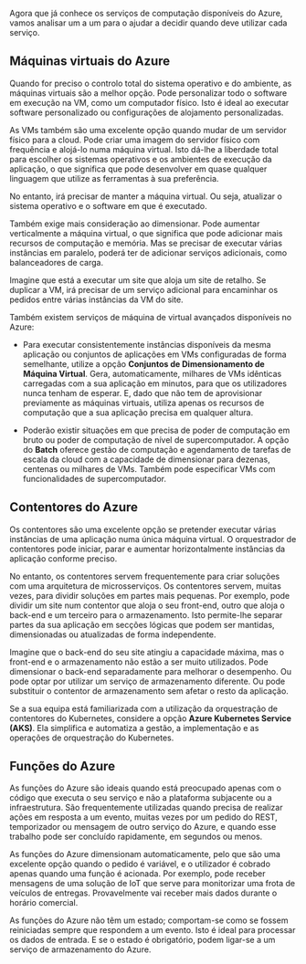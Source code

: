 Agora que já conhece os serviços de computação disponíveis do Azure, vamos analisar um a um para o ajudar a decidir quando deve utilizar cada serviço.

## <a name="azure-virtual-machines"></a>Máquinas virtuais do Azure

Quando for preciso o controlo total do sistema operativo e do ambiente, as máquinas virtuais são a melhor opção. Pode personalizar todo o software em execução na VM, como um computador físico. Isto é ideal ao executar software personalizado ou configurações de alojamento personalizadas.

As VMs também são uma excelente opção quando mudar de um servidor físico para a cloud. Pode criar uma imagem do servidor físico com frequência e alojá-lo numa máquina virtual. Isto dá-lhe a liberdade total para escolher os sistemas operativos e os ambientes de execução da aplicação, o que significa que pode desenvolver em quase qualquer linguagem que utilize as ferramentas à sua preferência.

No entanto, irá precisar de manter a máquina virtual. Ou seja, atualizar o sistema operativo e o software em que é executado. 

Também exige mais consideração ao dimensionar. Pode aumentar verticalmente a máquina virtual, o que significa que pode adicionar mais recursos de computação e memória. Mas se precisar de executar várias instâncias em paralelo, poderá ter de adicionar serviços adicionais, como balanceadores de carga.

Imagine que está a executar um site que aloja um site de retalho. Se duplicar a VM, irá precisar de um serviço adicional para encaminhar os pedidos entre várias instâncias da VM do site.

Também existem serviços de máquina de virtual avançados disponíveis no Azure:

* Para executar consistentemente instâncias disponíveis da mesma aplicação ou conjuntos de aplicações em VMs configuradas de forma semelhante, utilize a opção **Conjuntos de Dimensionamento de Máquina Virtual**. Gera, automaticamente, milhares de VMs idênticas carregadas com a sua aplicação em minutos, para que os utilizadores nunca tenham de esperar. E, dado que não tem de aprovisionar previamente as máquinas virtuais, utiliza apenas os recursos de computação que a sua aplicação precisa em qualquer altura.

* Poderão existir situações em que precisa de poder de computação em bruto ou poder de computação de nível de supercomputador. A opção do **Batch** oferece gestão de computação e agendamento de tarefas de escala da cloud com a capacidade de dimensionar para dezenas, centenas ou milhares de VMs. Também pode especificar VMs com funcionalidades de supercomputador.

## <a name="azure-containers"></a>Contentores do Azure

Os contentores são uma excelente opção se pretender executar várias instâncias de uma aplicação numa única máquina virtual. O orquestrador de contentores pode iniciar, parar e aumentar horizontalmente instâncias da aplicação conforme preciso.

No entanto, os contentores servem frequentemente para criar soluções com uma arquitetura de microsserviços. Os contentores servem, muitas vezes, para dividir soluções em partes mais pequenas. Por exemplo, pode dividir um site num contentor que aloja o seu front-end, outro que aloja o back-end e um terceiro para o armazenamento. Isto permite-lhe separar partes da sua aplicação em secções lógicas que podem ser mantidas, dimensionadas ou atualizadas de forma independente.

Imagine que o back-end do seu site atingiu a capacidade máxima, mas o front-end e o armazenamento não estão a ser muito utilizados. Pode dimensionar o back-end separadamente para melhorar o desempenho. Ou pode optar por utilizar um serviço de armazenamento diferente. Ou pode substituir o contentor de armazenamento sem afetar o resto da aplicação.

 Se a sua equipa está familiarizada com a utilização da orquestração de contentores do Kubernetes, considere a opção **Azure Kubernetes Service (AKS)**. Ela simplifica e automatiza a gestão, a implementação e as operações de orquestração do Kubernetes.

## <a name="azure-functions"></a>Funções do Azure

As funções do Azure são ideais quando está preocupado apenas com o código que executa o seu serviço e não a plataforma subjacente ou a infraestrutura. São frequentemente utilizadas quando precisa de realizar ações em resposta a um evento, muitas vezes por um pedido do REST, temporizador ou mensagem de outro serviço do Azure, e quando esse trabalho pode ser concluído rapidamente, em segundos ou menos.

As funções do Azure dimensionam automaticamente, pelo que são uma excelente opção quando o pedido é variável, e o utilizador é cobrado apenas quando uma função é acionada. Por exemplo, pode receber mensagens de uma solução de IoT que serve para monitorizar uma frota de veículos de entregas. Provavelmente vai receber mais dados durante o horário comercial.

As funções do Azure não têm um estado; comportam-se como se fossem reiniciadas sempre que respondem a um evento. Isto é ideal para processar os dados de entrada. E se o estado é obrigatório, podem ligar-se a um serviço de armazenamento do Azure.
